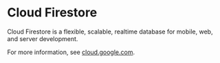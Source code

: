 # Cloud Firestore

Cloud Firestore is a flexible, scalable, realtime database for mobile, web, and server development.

For more information, see [cloud.google.com](https://cloud.google.com/firestore/).
